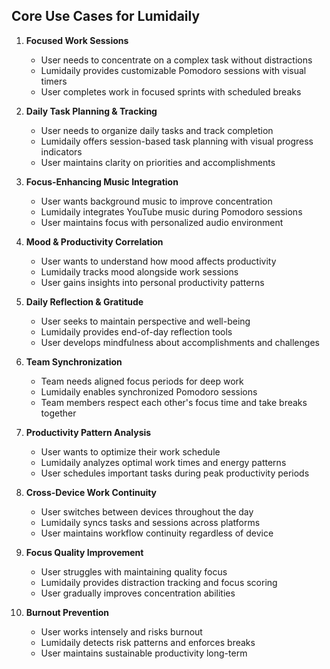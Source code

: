 ## Core Use Cases for Lumidaily

1. **Focused Work Sessions**

   - User needs to concentrate on a complex task without distractions
   - Lumidaily provides customizable Pomodoro sessions with visual timers
   - User completes work in focused sprints with scheduled breaks

2. **Daily Task Planning & Tracking**

   - User needs to organize daily tasks and track completion
   - Lumidaily offers session-based task planning with visual progress indicators
   - User maintains clarity on priorities and accomplishments

3. **Focus-Enhancing Music Integration**

   - User wants background music to improve concentration
   - Lumidaily integrates YouTube music during Pomodoro sessions
   - User maintains focus with personalized audio environment

4. **Mood & Productivity Correlation**

   - User wants to understand how mood affects productivity
   - Lumidaily tracks mood alongside work sessions
   - User gains insights into personal productivity patterns

5. **Daily Reflection & Gratitude**

   - User seeks to maintain perspective and well-being
   - Lumidaily provides end-of-day reflection tools
   - User develops mindfulness about accomplishments and challenges

6. **Team Synchronization**

   - Team needs aligned focus periods for deep work
   - Lumidaily enables synchronized Pomodoro sessions
   - Team members respect each other's focus time and take breaks together

7. **Productivity Pattern Analysis**

   - User wants to optimize their work schedule
   - Lumidaily analyzes optimal work times and energy patterns
   - User schedules important tasks during peak productivity periods

8. **Cross-Device Work Continuity**

   - User switches between devices throughout the day
   - Lumidaily syncs tasks and sessions across platforms
   - User maintains workflow continuity regardless of device

9. **Focus Quality Improvement**

   - User struggles with maintaining quality focus
   - Lumidaily provides distraction tracking and focus scoring
   - User gradually improves concentration abilities

10. **Burnout Prevention**
    - User works intensely and risks burnout
    - Lumidaily detects risk patterns and enforces breaks
    - User maintains sustainable productivity long-term
